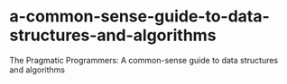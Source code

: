 # a-common-sense-guide-to-data-structures-and-algorithms
 The Pragmatic Programmers: A common-sense guide to data structures and algorithms
